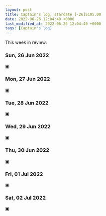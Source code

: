 ```yaml
---
layout: post
title: Captain's log, stardate [-26]5195.00
date: 2022-06-26 12:04:40 +0000
last_modified_at: 2022-06-26 12:04:40 +0000
tags: [Captain's log]
---
```


This week in review:

<!-- more -->

### Sun, 26 Jun 2022

▣

### Mon, 27 Jun 2022

▣

### Tue, 28 Jun 2022

▣

### Wed, 29 Jun 2022

▣

### Thu, 30 Jun 2022

▣

### Fri, 01 Jul 2022

▣

### Sat, 02 Jul 2022

▣
